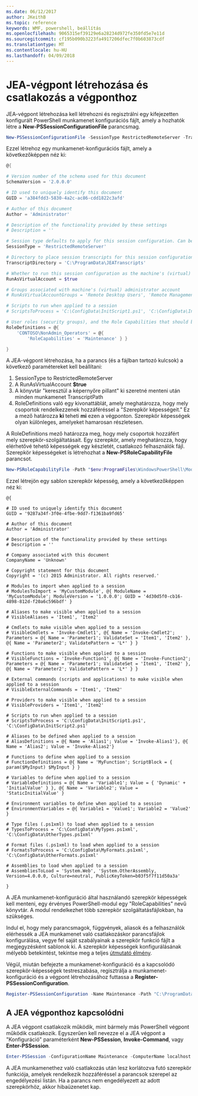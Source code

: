 ```yaml
---
ms.date: 06/12/2017
author: JKeithB
ms.topic: reference
keywords: WMF, powershell, beállítás
ms.openlocfilehash: 9065315ef39129e6a28234d972fe350fd5e7e11d
ms.sourcegitcommit: cf195b090b3223fa4917206dfec7f0b603873cdf
ms.translationtype: MT
ms.contentlocale: hu-HU
ms.lasthandoff: 04/09/2018
---
```

# <a name="creating-and-connecting-to-a-jea-endpoint"></a>JEA-végpont létrehozása és csatlakozás a végponthoz
JEA-végpont létrehozása kell létrehozni és regisztrálni egy kifejezetten konfigurált PowerShell munkamenet konfigurációs fájlt, amely a hozhatók létre a **New-PSSessionConfigurationFile** parancsmag.

```powershell
New-PSSessionConfigurationFile -SessionType RestrictedRemoteServer -TranscriptDirectory "C:\ProgramData\JEATranscripts" -RunAsVirtualAccount -RoleDefinitions @{ 'CONTOSO\NonAdmin_Operators' = @{ RoleCapabilities = 'Maintenance' }} -Path "$env:ProgramData\JEAConfiguration\Demo.pssc"
```

Ezzel létrehoz egy munkamenet-konfigurációs fájlt, amely a következőképpen néz ki:
```powershell
@{

# Version number of the schema used for this document
SchemaVersion = '2.0.0.0'

# ID used to uniquely identify this document
GUID = 'a384fdd3-5830-4a2c-ac86-cdd1822c3afd'

# Author of this document
Author = 'Administrator'

# Description of the functionality provided by these settings
# Description = ''

# Session type defaults to apply for this session configuration. Can be 'RestrictedRemoteServer' (recommended), 'Empty', or 'Default'
SessionType = 'RestrictedRemoteServer'

# Directory to place session transcripts for this session configuration
TranscriptDirectory = 'C:\ProgramData\JEATranscripts'

# Whether to run this session configuration as the machine's (virtual) administrator account
RunAsVirtualAccount = $true

# Groups associated with machine's (virtual) administrator account
# RunAsVirtualAccountGroups = 'Remote Desktop Users', 'Remote Management Users'

# Scripts to run when applied to a session
# ScriptsToProcess = 'C:\ConfigData\InitScript1.ps1', 'C:\ConfigData\InitScript2.ps1'

# User roles (security groups), and the Role Capabilities that should be applied to them when applied to a session
RoleDefinitions = @{
    'CONTOSO\NonAdmin_Operators' = @{
        'RoleCapabilities' = 'Maintenance' } }

}
```
A JEA-végpont létrehozása, ha a parancs (és a fájlban tartozó kulcsok) a következő paramétereket kell beállítani:
1.  SessionType to RestrictedRemoteServer
2.  A RunAsVirtualAccount **$true**
3.  A könyvtár "keresztül a képernyőre pillant" ki szeretné menteni után minden munkamenet TranscriptPath
4.  RoleDefinitions való egy kivonattáblát, amely meghatározza, hogy mely csoportok rendelkezzenek hozzáféréssel a "Szerepkör képességeit."  Ez a mező határozza **ki** teheti **mi** ezen a végponton.   Szerepkör képességek olyan különleges, amelyeket hamarosan részletesen.


A RoleDefinitions mező határozza meg, hogy mely csoportok hozzáfért mely szerepkör-szolgáltatásait.  Egy szerepkör, amely meghatározza, hogy elérhetővé tehető képességek egy készletét, csatlakozó felhasználók fájl.  Szerepkör képességeket is létrehozhat a **New-PSRoleCapabilityFile** parancsot.

```powershell
New-PSRoleCapabilityFile -Path "$env:ProgramFiles\WindowsPowerShell\Modules\DemoModule\RoleCapabilities\Maintenance.psrc"
```

Ezzel létrejön egy sablon szerepkör képesség, amely a következőképpen néz ki:
```
@{

# ID used to uniquely identify this document
GUID = '9287a34f-3f0e-4fbe-9dd7-f1361ba9fd65'

# Author of this document
Author = 'Administrator'

# Description of the functionality provided by these settings
# Description = ''

# Company associated with this document
CompanyName = 'Unknown'

# Copyright statement for this document
Copyright = '(c) 2015 Administrator. All rights reserved.'

# Modules to import when applied to a session
# ModulesToImport = 'MyCustomModule', @{ ModuleName = 'MyCustomModule'; ModuleVersion = '1.0.0.0'; GUID = '4d30d5f0-cb16-4898-812d-f20a6c596bdf' }

# Aliases to make visible when applied to a session
# VisibleAliases = 'Item1', 'Item2'

# Cmdlets to make visible when applied to a session
# VisibleCmdlets = 'Invoke-Cmdlet1', @{ Name = 'Invoke-Cmdlet2'; Parameters = @{ Name = 'Parameter1'; ValidateSet = 'Item1', 'Item2' }, @{ Name = 'Parameter2'; ValidatePattern = 'L*' } }

# Functions to make visible when applied to a session
# VisibleFunctions = 'Invoke-Function1', @{ Name = 'Invoke-Function2'; Parameters = @{ Name = 'Parameter1'; ValidateSet = 'Item1', 'Item2' }, @{ Name = 'Parameter2'; ValidatePattern = 'L*' } }

# External commands (scripts and applications) to make visible when applied to a session
# VisibleExternalCommands = 'Item1', 'Item2'

# Providers to make visible when applied to a session
# VisibleProviders = 'Item1', 'Item2'

# Scripts to run when applied to a session
# ScriptsToProcess = 'C:\ConfigData\InitScript1.ps1', 'C:\ConfigData\InitScript2.ps1'

# Aliases to be defined when applied to a session
# AliasDefinitions = @{ Name = 'Alias1'; Value = 'Invoke-Alias1'}, @{ Name = 'Alias2'; Value = 'Invoke-Alias2'}

# Functions to define when applied to a session
# FunctionDefinitions = @{ Name = 'MyFunction'; ScriptBlock = { param($MyInput) $MyInput } }

# Variables to define when applied to a session
# VariableDefinitions = @{ Name = 'Variable1'; Value = { 'Dynamic' + 'InitialValue' } }, @{ Name = 'Variable2'; Value = 'StaticInitialValue' }

# Environment variables to define when applied to a session
# EnvironmentVariables = @{ Variable1 = 'Value1'; Variable2 = 'Value2' }

# Type files (.ps1xml) to load when applied to a session
# TypesToProcess = 'C:\ConfigData\MyTypes.ps1xml', 'C:\ConfigData\OtherTypes.ps1xml'

# Format files (.ps1xml) to load when applied to a session
# FormatsToProcess = 'C:\ConfigData\MyFormats.ps1xml', 'C:\ConfigData\OtherFormats.ps1xml'

# Assemblies to load when applied to a session
# AssembliesToLoad = 'System.Web', 'System.OtherAssembly, Version=4.0.0.0, Culture=neutral, PublicKeyToken=b03f5f7f11d50a3a'

}

```
A JEA munkamenet-konfiguráció által használandó szerepkör képességek kell menteni, egy érvényes PowerShell-modul egy "RoleCapabilities" nevű könyvtár. A modul rendelkezhet több szerepkör szolgáltatásfájlokban, ha szükséges.

Indul el, hogy mely parancsmagok, függvények, aliasok és a felhasználók elérhessék a JEA munkamenet való csatlakozáskor parancsfájlok konfigurálása, vegye fel saját szabályainak a szerepkör funkció fájlt a megjegyzésként sablonok ki. A szerepkör képességek konfigurálásának mélyebb betekintést, tekintse meg a teljes [útmutató élmény](http://aka.ms/JEA).

Végül, miután befejezte a munkamenet-konfiguráció és a kapcsolódó szerepkör-képességek testreszabása, regisztrálja a munkamenet-konfiguráció és a végpont létrehozásához futtassa a **Register-PSSessionConfiguration**.

```powershell
Register-PSSessionConfiguration -Name Maintenance -Path "C:\ProgramData\JEAConfiguration\Demo.pssc"
```

## <a name="connect-to-a-jea-endpoint"></a>A JEA végponthoz kapcsolódni
A JEA végpont csatlakozik működik, mint bármely más PowerShell végpont működik csatlakozik.  Egyszerűen kell nevezze el a JEA végpont a "Konfiguráció" paraméterként **New-PSSession**, **Invoke-Command**, vagy **Enter-PSSession**.

```powershell
Enter-PSSession -ConfigurationName Maintenance -ComputerName localhost
```
A JEA munkamenethez való csatlakozás után lesz korlátozva futó szerepkör funkciója, amelyek rendelkezik hozzáféréssel a parancsok szerepel az engedélyezési listán. Ha a parancs nem engedélyezett az adott szerepkörhöz, akkor hibaüzenetet kap.